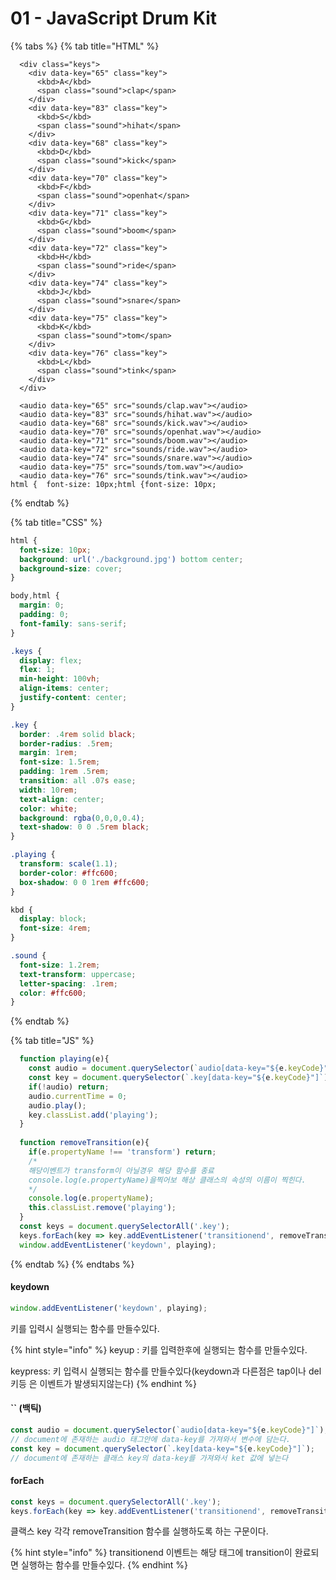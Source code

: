 # 01 - JavaScript Drum Kit

{% tabs %}
{% tab title="HTML" %}
```markup
  <div class="keys">
    <div data-key="65" class="key">
      <kbd>A</kbd>
      <span class="sound">clap</span>
    </div>
    <div data-key="83" class="key">
      <kbd>S</kbd>
      <span class="sound">hihat</span>
    </div>
    <div data-key="68" class="key">
      <kbd>D</kbd>
      <span class="sound">kick</span>
    </div>
    <div data-key="70" class="key">
      <kbd>F</kbd>
      <span class="sound">openhat</span>
    </div>
    <div data-key="71" class="key">
      <kbd>G</kbd>
      <span class="sound">boom</span>
    </div>
    <div data-key="72" class="key">
      <kbd>H</kbd>
      <span class="sound">ride</span>
    </div>
    <div data-key="74" class="key">
      <kbd>J</kbd>
      <span class="sound">snare</span>
    </div>
    <div data-key="75" class="key">
      <kbd>K</kbd>
      <span class="sound">tom</span>
    </div>
    <div data-key="76" class="key">
      <kbd>L</kbd>
      <span class="sound">tink</span>
    </div>
  </div>

  <audio data-key="65" src="sounds/clap.wav"></audio>
  <audio data-key="83" src="sounds/hihat.wav"></audio>
  <audio data-key="68" src="sounds/kick.wav"></audio>
  <audio data-key="70" src="sounds/openhat.wav"></audio>
  <audio data-key="71" src="sounds/boom.wav"></audio>
  <audio data-key="72" src="sounds/ride.wav"></audio>
  <audio data-key="74" src="sounds/snare.wav"></audio>
  <audio data-key="75" src="sounds/tom.wav"></audio>
  <audio data-key="76" src="sounds/tink.wav"></audio>
html {  font-size: 10px;html {font-size: 10px;
```
{% endtab %}

{% tab title="CSS" %}
```css
html {
  font-size: 10px;
  background: url('./background.jpg') bottom center;
  background-size: cover;
}

body,html {
  margin: 0;
  padding: 0;
  font-family: sans-serif;
}

.keys {
  display: flex;
  flex: 1;
  min-height: 100vh;
  align-items: center;
  justify-content: center;
}

.key {
  border: .4rem solid black;
  border-radius: .5rem;
  margin: 1rem;
  font-size: 1.5rem;
  padding: 1rem .5rem;
  transition: all .07s ease;
  width: 10rem;
  text-align: center;
  color: white;
  background: rgba(0,0,0,0.4);
  text-shadow: 0 0 .5rem black;
}

.playing {
  transform: scale(1.1);
  border-color: #ffc600;
  box-shadow: 0 0 1rem #ffc600;
}

kbd {
  display: block;
  font-size: 4rem;
}

.sound {
  font-size: 1.2rem;
  text-transform: uppercase;
  letter-spacing: .1rem;
  color: #ffc600;
}

```
{% endtab %}

{% tab title="JS" %}
```javascript
  function playing(e){
    const audio = document.querySelector(`audio[data-key="${e.keyCode}"]`);
    const key = document.querySelector(`.key[data-key="${e.keyCode}"]`);
    if(!audio) return;
    audio.currentTime = 0;
    audio.play();
    key.classList.add('playing');
  }
  
  function removeTransition(e){
    if(e.propertyName !== 'transform') return;
    /* 
    해당이벤트가 transform이 아닐경우 해당 함수를 종료
    console.log(e.propertyName)을찍어보 해상 클래스의 속성의 이름이 찍힌다.
    */
    console.log(e.propertyName);
    this.classList.remove('playing');
  }
  const keys = document.querySelectorAll('.key');
  keys.forEach(key => key.addEventListener('transitionend', removeTransition));
  window.addEventListener('keydown', playing);
```
{% endtab %}
{% endtabs %}

#### keydown

```javascript
window.addEventListener('keydown', playing);
```

키를 입력시 실행되는 함수를 만들수있다.

{% hint style="info" %}
keyup : 키를 입력한후에 실행되는 함수를 만들수있다.

keypress:  키 입력시 실행되는 함수를 만들수있다\(keydown과 다른점은 tap이나 del키등 은 이벤트가 발생되지않는다\)
{% endhint %}

#### \`\` \(백틱\)

```javascript
const audio = document.querySelector(`audio[data-key="${e.keyCode}"]`);
// document에 존재하는 audio 태그안에 data-key를 가져와서 변수에 담는다.
const key = document.querySelector(`.key[data-key="${e.keyCode}"]`);
// document에 존재하는 클래스 key의 data-key를 가져와서 ket 값에 넣는다
```

#### forEach

```javascript
const keys = document.querySelectorAll('.key');
keys.forEach(key => key.addEventListener('transitionend', removeTransition));
```

클랙스 key 각각 removeTransition 함수를 실행하도록 하는 구문이다.

{% hint style="info" %}
transitionend 이벤트는 해당 태그에 transition이 완료되면 실행하는 함수를 만들수있다.
{% endhint %}

#### 

